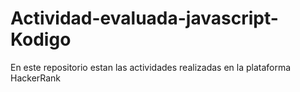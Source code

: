 # Actividad-evaluada-javascript-Kodigo
En este repositorio estan las actividades realizadas en la plataforma HackerRank
